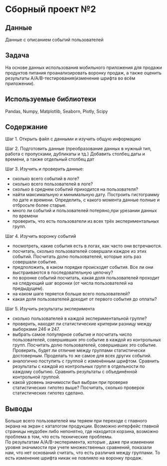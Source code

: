 # Сборный проект №2

## Данные

Данные с описанием событий пользователей

## Задача

На основе данных использования мобильного приложения для продажи продуктов питания проанализировать воронку продаж, а также оценить результаты A/A/B-тестирования(изменение шрифта во всём приложении). 

## Используемые библиотеки
Pandas,
Numpy,
Matplotlib,
Seaborn,
Plotly,
Scipy

## Содержание
Шаг 1. Открыть файл с данными и изучить общую информацию

Шаг 2. Подготовить данные (преобразование данных в нужный тип, работа с пропусками, дубликаты и тд.) Добавить столбец даты и времени, а также отдельный столбец дат

Шаг 3. Изучить и проверить данные:
- сколько всего событий в логе?
- сколько всего пользователей в логе?
- сколько в среднем событий приходится на пользователя?
- найти максимальную и минимальную дату. Построить гистограмму по дате и времени. Определить, с какого момента данные полные и отбросьте более старые.
- много ли событий и пользователей потеряно,при урезании данных по времени
- проверить, что  есть пользователи из всех трёх экспериментальных групп.

Шаг 4. Изучить воронку событий
- посмотреть, какие события есть в логах, как часто они встречаются. 
- посчитать, сколько пользователей совершали каждое из этих событий. Посчитать долю пользователей, которые хоть раз совершали событие.
- предположить, в каком порядке происходят события. Все ли они выстраиваются в последовательную цепочку? 
- по воронке событий посчитать, какая доля пользователей проходит на следующий шаг воронки (от числа пользователей на предыдущем).
- на каком шаге теряется больше всего пользователей?
- какая доля пользователей доходит от первого события до оплаты?

Шаг 5. Изучить результаты эксперимента
- сколько пользователей в каждой экспериментальной группе?
- проверить, находят ли статистические критерии разницу между выборками 246 и 247.
- выбрать самое популярное событие и посчитать число пользователей, совершивших это событие в каждой из контрольных групп. Посчитать долю пользователей, совершивших это событие. Проверить, будет ли отличие между группами статистически достоверным. Проделать то же самое для всех других событий. 
- аналогично поступить с группой с изменённым шрифтом. Сравнить результаты с каждой из контрольных групп в отдельности по каждому событию. Сравнить результаты с объединённой контрольной группой.
- какой уровень значимости был выбран при проверке статистических гипотез выше? Посчитать, сколько проверок статистических гипотез сделано. 

## Выводы
Больше всего пользователей мы теряем при переходе с главного экрана на экран с каталогом продукции. Возможно интерфейс главной страницы неудобен либо непонятно, где находится корзина, возможно проблема в том, что есть технические проблемы.     
По результатам A/A/B-эксперимента, которые , даже при изменении уровня значимости при учете множественных сравнений, показали нам, что нет оснований считать, что есть различия между группами. То есть изменение шрифта никак не повлияло на воронку продаж. 
